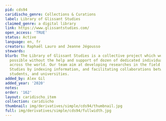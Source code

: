 ```yaml
---
pid: cds94
caridischo_genre: Collections & Curations
label: Library of Glissant Studies
claimed_genre: a digital library
link: https://www.glissantstudies.com/
open_access: 'TRUE'
status: Active
language: en, fr
creators: Raphaël Lauro and Jeanne Jégousso
stewards: 
blurb: The Library of Glissant Studies is a collective project which would not be
  possible without the help and support of dozen of dedicated individuals and institutions
  across the world. Our team aim at developing researches in the field of Glissant
  Studies by indexing information, and facilitating collaborations between scholars,
  students, and universities.
added_by: Alex Gil
added_year: '2020'
notes: 
order: '162'
layout: caridischo_item
collection: caridischo
thumbnail: img/derivatives/simple/cds94/thumbnail.jpg
full: img/derivatives/simple/cds94/fullwidth.jpg
---
```

